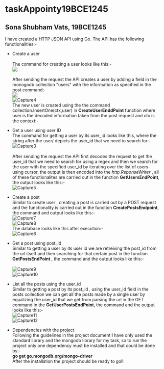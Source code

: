 # taskAppointy19BCE1245
## Sona Shubham Vats, 19BCE1245
I have created a HTTP JSON API using Go. The API has the following functionalities:-
<br>
* Create a user<br><br>
  The command for creating a user looks like this:-<br>
  <image src="https://user-images.githubusercontent.com/66525380/136666952-a4ded5de-c7a0-4736-9501-020689e9da03.PNG"><br><br>
  After sending the request the API creates a user by adding a field in the monogodb collection "users" with the information as     specified in the post command:-<br>
  <image src="https://user-images.githubusercontent.com/66525380/136667146-9e6a8625-ff17-41a2-9b51-f032b6afad34.PNG"><br>
  ![Capture4](https://user-images.githubusercontent.com/66525380/136667645-4686086c-b17d-46a2-bffd-3f30a1ce50b8.PNG)
  <br>
  The new user is created using the the command collection.InsertOne(ctx,user) in **CreateUserEnddPoint** function where user is     the decoded information taken from the post request and ctx is the context:-
 
* Get a user using user ID<br>
  The command for getting a user by its user_id looks like this, where the string after the user/ depicts the user_id that we need to   search for:-<br>
  ![Capture3](https://user-images.githubusercontent.com/66525380/136667471-7151f68a-f884-473f-8dd7-63e5e68412fc.PNG)
  <br><br>
  After sending the request the API first decodes the request to get the user_id that we need to search for using a regex and then     we search for the user with the specified user_id by iterating over the list of users using cursor, the output is then encoded into 
  the *http.ReponseWriter* , all of these functionalites are carried out in the function **GetUsersEndPoint**, the output looks like   this:-<br>
  ![Capture5](https://user-images.githubusercontent.com/66525380/136667696-53a575b8-3a35-4027-987f-8ab792dbca71.PNG)
* Create a post<br>
  Similar to create user , creating a post is carried out by a POST request and the functionality is carried out in the function     **CreatePostsEndpoint**, the command and output looks like this:-<br>
  ![Capture7](https://user-images.githubusercontent.com/66525380/136668004-4232f222-ac6a-430f-93cd-49085f7afc70.PNG)
  <br>
  ![Capture8](https://user-images.githubusercontent.com/66525380/136668012-21db2264-6d41-4acb-9da3-eb27dda05b03.PNG)
  <br>
  The database looks like this after execution:-<br>
  ![Capture6](https://user-images.githubusercontent.com/66525380/136668037-766945f9-8508-4dd7-b223-a030ea53b100.PNG)
* Get a post using post_id<br>
  Similar to getting a user by its user id we are retreiving the post_id from the url itself and then searching for that certain     post in the function **GetPostsEndPoint** , the command and the output looks like this:-<br><br>
  ![Capture9](https://user-images.githubusercontent.com/66525380/136668227-8261f999-3458-4c0e-aabd-1f58b82958a4.PNG)<br>
  ![Capture10](https://user-images.githubusercontent.com/66525380/136668235-3cefbce2-e52d-4474-a98c-5ee16b5f6298.PNG)
* List all the posts using the user_id<br>
  Similar to getting a post by its post_id , using the user_id field in the posts collection we can get all the posts made by a     single user by equalizing the user_id that we get from parsing the url in the GET command in the **GetUserPostsEndPoint**, the     command and the output looks like this:-<br>
  ![Capture11](https://user-images.githubusercontent.com/66525380/136668453-7805d7fc-88d9-4bad-8c57-5f5600ef2023.PNG)<br>
  ![Capture12](https://user-images.githubusercontent.com/66525380/136668515-daef1b93-496d-416f-be86-a7419fc4e7c7.PNG)<br>
* Dependencies with the project<br>
  Following the guidelines in the project document I have only used the standard library and the mongodb library for my task, so     to run the project only one dependency must be installed and that could be done by:-<br>
  **go get go.mongodb.org/mongo-driver**
  <br>After the installation the project should be ready to go!!

  

  




  

  

